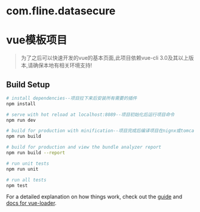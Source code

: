 
# com.fline.datasecure

# vue模板项目

> 为了之后可以快速开发的vue的基本页面,此项目依赖vue-cli 3.0及其以上版本,请确保本地有相关环境支持!

## Build Setup

``` bash
# install dependencies--项目拉下来后安装所有需要的插件
npm install

# serve with hot reload at localhost:8089--项目初始化后运行项目命令
npm run dev

# build for production with minification--项目完成后编译项目在nignx或tomcat运行
npm run build

# build for production and view the bundle analyzer report
npm run build --report

# run unit tests
npm run unit

# run all tests
npm test
```

For a detailed explanation on how things work, check out the [guide](http://vuejs-templates.github.io/webpack/) and [docs for vue-loader](http://vuejs.github.io/vue-loader).
